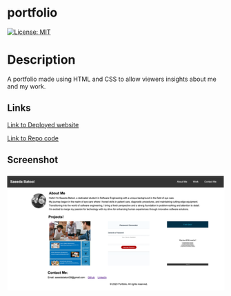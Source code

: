 # portfolio
[![License: MIT](https://img.shields.io/badge/License-MIT-yellow.svg)](https://opensource.org/licenses/MIT)

# Description 
A portfolio made using HTML and CSS to allow viewers insights about me and my work. 

## Links

<p>
<a href="https://saeeda14.github.io/portfolio/"> Link to Deployed website </a>
</p>

<p>
<a href="https://github.com/Saeeda14/portfolio.git"> Link to Repo code </a>
</p>

## Screenshot

<img src="./assets/images/screencapture-file-Users-saeeda-code-bootcamp-homework-portfolio-index-html-2023-08-27-14_08_38.png" alt="Image of my profile page">
